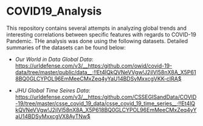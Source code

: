 # COVID19_Analysis

This repository contains several attempts in analyzing global trends and interesting correlations between specific features with regards to COVID-19 Pandemic. 
THe analysis was done using the following datasets. Detailed summaries of the datasets can be found below:

 - _Our World in Data Global Data_: https://urldefense.com/v3/__https:/github.com/owid/covid-19-data/tree/master/public/data__;!!Et4lQkQVNeVVgw!J2jlVl58nX8A_X5P618BQ0GLCYPOL96EmMeeCMxZeq4yYaU14BDSyMxxcgVKK-cIRA$ 
 
-  _JHU Global Time Seires Data_: https://urldefense.com/v3/__https:/github.com/CSSEGISandData/COVID-19/tree/master/csse_covid_19_data/csse_covid_19_time_series__;!!Et4lQkQVNeVVgw!J2jlVl58nX8A_X5P618BQ0GLCYPOL96EmMeeCMxZeq4yYaU14BDSyMxxcgVX8AyTNw$

